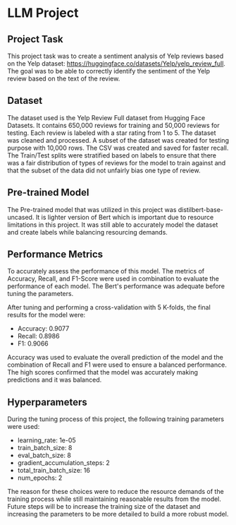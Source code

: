 # LLM Project

## Project Task
This project task was to create a sentiment analysis of Yelp reviews based on the Yelp dataset: https://huggingface.co/datasets/Yelp/yelp_review_full. The goal was to be able to correctly identify the sentiment of the Yelp review based on the text of the review. 

## Dataset
The dataset used is the Yelp Review Full dataset from Hugging Face Datasets. It contains 650,000 reviews for training and 50,000 reviews for testing. Each review is labeled with a star rating from 1 to 5. The dataset was cleaned and processed. A subset of the dataset was created for testing purpose with 10,000 rows. The CSV was created and saved for faster recall. The Train/Test splits were stratified based on labels to ensure that there was a fair distribution of types of reviews for the model to train against and that the subset of the data did not unfairly bias one type of review. 

## Pre-trained Model
The Pre-trained model that was utilized in this project was distilbert-base-uncased. It is lighter version of Bert which is important due to resource limitations in this project. It was still able to accurately model the dataset and create labels while balancing resourcing demands.

## Performance Metrics
To accurately assess the performance of this model. The metrics of Accuracy, Recall, and F1-Score were used in combination to evaluate the performance of each model. The Bert's performance was adequate before tuning the parameters. 

After tuning and performing a cross-validation with 5 K-folds, the final results for the model were: 

- Accuracy: 0.9077
- Recall: 0.8986
- F1: 0.9066

Accuracy was used to evaluate the overall prediction of the model and the combination of Recall and F1 were used to ensure a balanced performance. The high scores confirmed that the model was accurately making predictions and it was balanced. 
## Hyperparameters
During the tuning process of this project, the following training parameters were used: 

  - learning_rate: 1e-05
  - train_batch_size: 8
  - eval_batch_size: 8
  - gradient_accumulation_steps: 2
  - total_train_batch_size: 16
  - num_epochs: 2

The reason for these choices were to reduce the resource demands of the training process while still maintaining reasonable results from the model. Future steps will be to increase the training size of the dataset and increasing the parameters to be more detailed to build a more robust model. 


